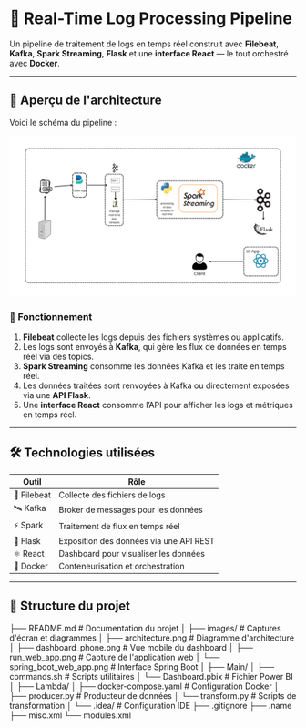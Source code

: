# 🚀 Real-Time Log Processing Pipeline

Un pipeline de traitement de logs en temps réel construit avec **Filebeat**, **Kafka**, **Spark Streaming**, **Flask** et une **interface React** — le tout orchestré avec **Docker**.

---

## 🧭 Aperçu de l'architecture

Voici le schéma du pipeline :

![Architecture](./assets/architecture.png)

### 🔄 Fonctionnement

1. **Filebeat** collecte les logs depuis des fichiers systèmes ou applicatifs.
2. Les logs sont envoyés à **Kafka**, qui gère les flux de données en temps réel via des topics.
3. **Spark Streaming** consomme les données Kafka et les traite en temps réel.
4. Les données traitées sont renvoyées à Kafka ou directement exposées via une **API Flask**.
5. Une **interface React** consomme l’API pour afficher les logs et métriques en temps réel.

---

## 🛠️ Technologies utilisées

| Outil         | Rôle                                    |
|---------------|-----------------------------------------|
| 📝 Filebeat    | Collecte des fichiers de logs           |
| 🛰️ Kafka       | Broker de messages pour les données      |
| ⚡ Spark       | Traitement de flux en temps réel        |
| 🐍 Flask       | Exposition des données via une API REST |
| ⚛️ React       | Dashboard pour visualiser les données    |
| 🐳 Docker      | Conteneurisation et orchestration       |

---

## 📂 Structure du projet
├── README.md # Documentation du projet
│
├── images/ # Captures d'écran et diagrammes
│ ├── architecture.png # Diagramme d'architecture
│ ├── dashboard_phone.png # Vue mobile du dashboard
│ ├── run_web_app.png # Capture de l'application web
│ └── spring_boot_web_app.png # Interface Spring Boot
│
├── Main/
│ ├── commands.sh # Scripts utilitaires
│ └── Dashboard.pbix # Fichier Power BI
│
├── Lambda/
│ ├── docker-compose.yaml # Configuration Docker
│ ├── producer.py # Producteur de données
│ └── transform.py # Scripts de transformation
│
└── .idea/ # Configuration IDE
├── .gitignore
├── .name
├── misc.xml
└── modules.xml



